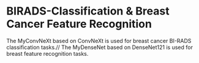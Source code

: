 # BIRADS-Classification & Breast Cancer Feature Recognition
The MyConvNeXt based on ConvNeXt is used for breast cancer BI-RADS classification tasks.//
The MyDenseNet based on DenseNet121 is used for breast feature recognition tasks.
